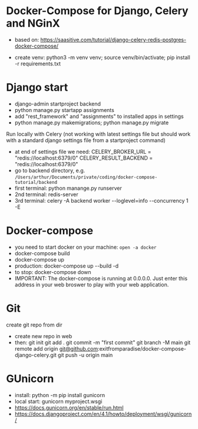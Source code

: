 # Docker-Compose for Django, Celery and NGinX

- based on: https://saasitive.com/tutorial/django-celery-redis-postgres-docker-compose/

- create venv: python3 -m venv venv; source venv/bin/activate; pip install -r requirements.txt

#  Django start
- django-admin startproject backend
- python manage.py startapp assignments
- add "rest_framework" and "assignments" to installed apps in settings
- python manage.py makemigrations; python manage.py migrate

Run locally with Celery (not working with latest settings file but should work with a standard django settings file from a startproject command)

- at end of settings file we need:
    CELERY_BROKER_URL = "redis://localhost:6379/0"
    CELERY_RESULT_BACKEND = "redis://localhost:6379/0"
- go to backend directory, e.g. `/Users/arthur/Documents/private/coding/docker-compose-tutorial/backend`
- first terminal: python manange.py runserver
- 2nd terminal: redis-server
- 3rd terminal: celery -A backend worker --loglevel=info --concurrency 1 -E

# Docker-compose

- you need to start docker on your machine: `open -a docker`
- docker-compose build
- docker-compose up
- production: docker-compose up --build -d
- to stop: docker-compose down
- IMPORTANT: The docker-compose is running at 0.0.0.0. Just enter this address in your web broswer to play with your web application.

# Git

create git repo from dir

- create new repo in web
- then:
    git init
    git add .
    git commit -m "first commit"
    git branch -M main
    git remote add origin git@github.com:exitfromparadise/docker-compose-django-celery.git
    git push -u origin main


# GUnicorn

- install: python -m pip install gunicorn
- local start: gunicorn myproject.wsgi
- https://docs.gunicorn.org/en/stable/run.html
- https://docs.djangoproject.com/en/4.1/howto/deployment/wsgi/gunicorn/
